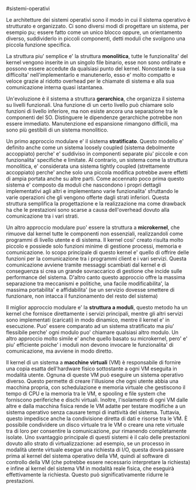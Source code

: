 #sistemi-operativi

Le architetture dei sistemi operativi sono il modo in cui il sistema operativo è strutturato e organizzato. Ci sono diversi modi di progettare un sistema, per esempio pu; essere fatto come un unico blocco oppure, un orientamento diverso, suddividerlo in piccoli componenti, detti moduli che svolgono una piccola funzione specifica.

La struttura piu' semplice e' la struttura **monolitica**, tutte le funzionalita' del kernel vengono inserite in un singolo file binario, esse non sono ordinate e possono essere accedute da qualsiasi punto del kernel. Nonostante la sua difficolta' nell'implementarlo e manutenerlo, esso e' molto compatto e veloce grazie al ridotto overhead per le chiamate di sistema e alla sua comunicazione interna quasi istantanea.

Un'evoluzione è il sistema a struttura **gerarchica**, che organizza il sistema su livelli funzionali. Una funzione di un certo livello può chiamare solo funzioni di livello inferiore, ma non esiste ancora una separazione tra le componenti del SO. Distinguere le dipendenze gerarchiche potrebbe non essere immediato. Manutenzione ed espansione rimangono difficili, ma sono più gestibili di un sistema monolitico.

Un primo approccio modulare e' il sistema **stratificato**.
Questo modello e' definito anche come un sistema loosely coupled (sistema debolmente accoppiato) perche' e' suddiviso in componenti separate piu' piccole e con funzionalita' specifiche e limitate. Al contrario, un sistema come la struttura monolitica, e' considerata una sistema tightly coupled (strettamente accoppiato) perche' anche solo una piccola modifica potrebbe avere effetti di ampia portata anche su altre parti. Come accennato poco prima questo sistema e' composto da moduli che nascondono i propri dettagli implementativi agli altri e implementano varie funzionalita' sfruttando le varie operazioni che gli vengono offerte dagli strati inferiori. Questa struttura semplifica la progettazione e la realizzazione ma come drawback ha che le prestazioni sono scarse a causa dell'overhead dovuto alla comunicazione tra i vari strati.

Un altro approccio modulare puo' essere la struttura a **microkernel**, che rimuove dal kernel tutte le componenti non essenziali, realizzandoli come programmi di livello utente e di sistema. Il kernel cosi' creato risulta molto piccolo e possiede solo funzioni minime di gestione processi, memoria e comunicazione. lo scopo principale di questo kernel e' quello di offrire delle funzioni per la comunicazione tra i programmi client e i vari servizi. Questa comunicazione avviene tramite messaggi scambiati dal kernel e di conseguenza si crea un grande sovraccarico di gestione che incide sulle performance del sistema. D'altro canto questo approccio offre la massima separazione tra meccanismi e politiche, una facile modificabilita', la massima portabilita' e affidabilita' (se un servizio dovesse smettere di funzionare, non intacca il funzionamento del resto del sistema)

Il miglior approccio modulare e' la **struttura a moduli**, questo metodo ha un kernel che fornisce direttamente i servizi principali, mentre gli altri servizi sono implementati (caricati) in modo dinamico, mentre il kernel e' in esecuzione. Puo' essere comparato ad un sistema stratificato ma piu' flessibile perche' ogni modulo puo' chiamare qualsiasi altro modulo. Un altro approccio molto simile e' anche quello basato su microkernel, pero' e' piu' efficiente poiche' i moduli non devono invocare le funzionalita' di comunicazione, ma avviene in modo diretto.

Il kernel di un sistema a **macchine virtuali** (VM) è responsabile di fornire una copia esatta dell'hardware fisico sottostante a ogni VM eseguita in modalità utente. Ognuna di queste VM può eseguire un sistema operativo diverso. Questo permette di creare l'illusione che ogni utente abbia una macchina propria, con schedulazione e memoria virtuale che gestiscono il tempo di CPU e la memoria tra le VM, e spooling e file system che forniscono periferiche e dischi virtuali. Inoltre, l'isolamento di ogni VM dalle altre e dalla macchina fisica rende le VM adatte per testare modifiche a un sistema operativo senza causare tempi di inattività del sistema. Tuttavia, questo impedisce anche la condivisione diretta di dati e risorse tra le VM. È possibile condividere un disco virtuale tra le VM o creare una rete virtuale tra di loro per consentire la comunicazione, pur rimanendo completamente isolate. Uno svantaggio principale di questi sistemi è il calo delle prestazioni dovuto allo strato di virtualizzazione: ad esempio, se un processo in modalità utente virtuale esegue una richiesta di I/O, questa dovrà passare prima al kernel del sistema operativo della VM, quindi al software di controllo della VM (che potrebbe essere necessario interpretare la richiesta) e infine al kernel del sistema VM in modalità reale fisica, che eseguirà effettivamente la richiesta. Questo può significativamente ridurre le prestazioni.